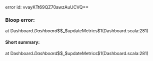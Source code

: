 error id: vvayKTt69QZ70awzAuUCVQ==
### Bloop error:

at Dashboard$.Dashboard$$$_$updateMetrics$1(Dashboard.scala:281)
#### Short summary: 

at Dashboard$.Dashboard$$$_$updateMetrics$1(Dashboard.scala:281)